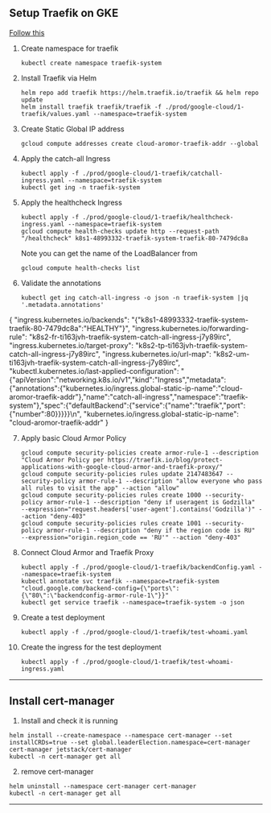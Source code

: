 ## Setup Traefik on GKE

[Follow this](https://admintuts.net/server-admin/how-to-deploy-traefik-to-google-kubernetes-engine/)

1. Create namespace for traefik
   ```
   kubectl create namespace traefik-system
   ```

2. Install Traefik via Helm
   ```
   helm repo add traefik https://helm.traefik.io/traefik && helm repo update
   helm install traefik traefik/traefik -f ./prod/google-cloud/1-traefik/values.yaml --namespace=traefik-system

   ```

3. Create Static Global IP address
   ```
   gcloud compute addresses create cloud-aromor-traefik-addr --global
   ```

4. Apply the catch-all Ingress
   ```
   kubectl apply -f ./prod/google-cloud/1-traefik/catchall-ingress.yaml --namespace=traefik-system
   kubectl get ing -n traefik-system
   ```

5. Apply the healthcheck Ingress
   ```
   kubectl apply -f ./prod/google-cloud/1-traefik/healthcheck-ingress.yaml --namespace=traefik-system
   gcloud compute health-checks update http --request-path "/healthcheck" k8s1-48993332-traefik-system-traefik-80-7479dc8a
   ```
   Note you can get the name of the LoadBalancer from 
   ```
   gcloud compute health-checks list
   ```


6. Validate the annotations 
   ```
   kubectl get ing catch-all-ingress -o json -n traefik-system |jq '.metadata.annotations'
   ```
{
  "ingress.kubernetes.io/backends": "{\"k8s1-48993332-traefik-system-traefik-80-7479dc8a\":\"HEALTHY\"}",
  "ingress.kubernetes.io/forwarding-rule": "k8s2-fr-ti163jvh-traefik-system-catch-all-ingress-j7y89irc",
  "ingress.kubernetes.io/target-proxy": "k8s2-tp-ti163jvh-traefik-system-catch-all-ingress-j7y89irc",
  "ingress.kubernetes.io/url-map": "k8s2-um-ti163jvh-traefik-system-catch-all-ingress-j7y89irc",
  "kubectl.kubernetes.io/last-applied-configuration": "{\"apiVersion\":\"networking.k8s.io/v1\",\"kind\":\"Ingress\",\"metadata\":{\"annotations\":{\"kubernetes.io/ingress.global-static-ip-name\":\"cloud-aromor-traefik-addr\"},\"name\":\"catch-all-ingress\",\"namespace\":\"traefik-system\"},\"spec\":{\"defaultBackend\":{\"service\":{\"name\":\"traefik\",\"port\":{\"number\":80}}}}}\n",
  "kubernetes.io/ingress.global-static-ip-name": "cloud-aromor-traefik-addr"
}


7. Apply basic Cloud Armor Policy
   ```
   gcloud compute security-policies create armor-rule-1 --description "Cloud Armor Policy per https://traefik.io/blog/protect-applications-with-google-cloud-armor-and-traefik-proxy/"
   gcloud compute security-policies rules update 2147483647 --security-policy armor-rule-1 --description "allow everyone who pass all rules to visit the app" --action "allow"
   gcloud compute security-policies rules create 1000 --security-policy armor-rule-1 --description "deny if useragent is Godzilla"  --expression="request.headers['user-agent'].contains('Godzilla')" --action "deny-403"
   gcloud compute security-policies rules create 1001 --security-policy armor-rule-1 --description "deny if the region code is RU"  --expression="origin.region_code == 'RU'" --action "deny-403"
   ```

8. Connect Cloud Armor and Traefik Proxy
   ```
   kubectl apply -f ./prod/google-cloud/1-traefik/backendConfig.yaml --namespace=traefik-system
   kubectl annotate svc traefik --namespace=traefik-system "cloud.google.com/backend-config={\"ports\": {\"80\":\"backendconfig-armor-rule-1\"}}" 
   kubectl get service traefik --namespace=traefik-system -o json 
   ```
   
8. Create a test deployment
   ```
   kubectl apply -f ./prod/google-cloud/1-traefik/test-whoami.yaml
   ```

9. Create the ingress for the test deployment
   ```
   kubectl apply -f ./prod/google-cloud/1-traefik/test-whoami-ingress.yaml
   ```
   
   
----

## Install cert-manager

1. Install and check it is running
```
helm install --create-namespace --namespace cert-manager --set installCRDs=true --set global.leaderElection.namespace=cert-manager cert-manager jetstack/cert-manager
kubectl -n cert-manager get all
```

2. remove cert-manager
```
helm uninstall --namespace cert-manager cert-manager 
kubectl -n cert-manager get all
```

----